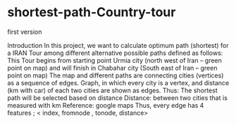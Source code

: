 # shortest-path-Country-tour
first version

Introduction
In this project, we want to calculate optimum path (shortest) for a IRAN Tour among different alternative
possible paths defined as follows:
This Tour begins from starting point Urmia city (north west of Iran – green point on map) and will finish in
Chabahar city (South east of Iran – green point on map) The map and different paths are connecting cities
(vertices) as a sequence of edges. Graph, in which every city is a vertex, and distance (km with car) of each
two cities are shown as edges. Thus: The shortest path will be selected based on distance
Distance: between two cities that is measured with km Reference: google maps
Thus, every edge has 4 features ; < index, fromnode , tonode, distance>
